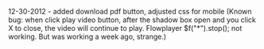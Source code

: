 12-30-2012 -	added download pdf button, adjusted css for mobile
				(Known bug: when click play video button, after the shadow box open and you click X to close, the video will continue to play. Flowplayer $f("*").stop(); not working. But was working a week ago, strange.)
